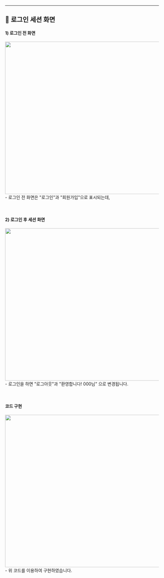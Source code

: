 <hr>

<p align="center">
<h2 align="left"> 📢 로그인 세션 화면 </h2>


<h4 align="left"> 1) 로그인 전 화면 </h4>
<img src="https://user-images.githubusercontent.com/101113265/170325667-f64e7f36-2182-4393-b02b-8794a8ea3e58.jpg" width="800" height="500">
- 로그인 전 화면은 "로그인"과 "회원가입"으로 표시되는데,
<br><br><br/>


<h4 align="left"> 2) 로그인 후 세션 화면 </h4>
<img src="https://user-images.githubusercontent.com/101113265/170325801-b13afd58-eb01-47e1-8d71-b4c55807cefd.jpg" width="800" height="500">
- 로그인을 하면 "로그아웃"과 "환영합니다! 000님" 으로 변경됩니다.
<br><br><br/>

<h4 align="left"> 코드 구현 </h4>
<img src="https://user-images.githubusercontent.com/101113265/170326535-31aba821-0eea-4602-8fd2-09b3fbc2aabc.JPG" width="800" height="500">
- 위 코드를 이용하여 구현하였습니다.
<br><br><br/>
